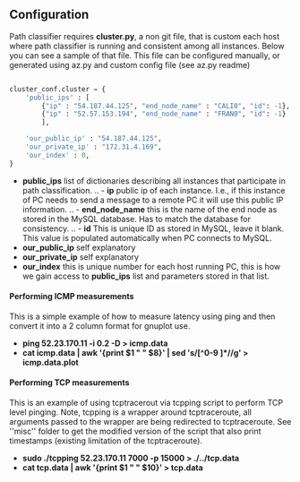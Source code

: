 ## Configuration

Path classifier requires **cluster.py**, a non git file, that is custom each host where path classifier is running and consistent among all instances.
Below you can see a sample of that file.
This file can be configured manually, or generated using az.py and custom config file (see az.py readme)

```python

cluster_conf.cluster = {
    'public_ips' : [
        {"ip" : "54.187.44.125", "end_node_name" : "CALI0", "id": -1},
        {"ip" : "52.57.153.194", "end_node_name" : "FRAN0", "id": -1}
        ],

    'our_public_ip' : "54.187.44.125",
    'our_private_ip' : "172.31.4.169",
    'our_index' : 0,
}
```

- **public_ips** list of dictionaries describing all instances that participate in path classification.
.. - **ip** public ip of each instance. I.e., if this instance of PC needs to send a message to a remote PC it will use this public IP information.
.. - **end_node_name** this is the name of the end node as stored in the MySQL database. Has to match the database for consistency.
.. - **id** This is unique ID as stored in MySQL, leave it blank. This value is populated automatically when PC connects to MySQL.
- **our_public_ip** self explanatory
- **our_private_ip** self explanatory
- **our_index** this is unique number for each host running PC, this is how we gain access to **public_ips** list and parameters stored in that list.



#### Performing ICMP measurements

This is a simple example of how to measure latency using ping and then convert it into a 2 column format for gnuplot use.

  - **ping 52.23.170.11 -i 0.2 -D > icmp.data**
  - **cat icmp.data | awk '{print $1 " " $8}' |  sed 's/[^0-9 ]*//g' > icmp.data.plot**


#### Performing TCP measurements

This is an example of using tcptracerout via tcpping script to perform TCP level pinging. Note, tcpping is a wrapper around tcptraceroute, all arguments passed to the wrapper are being redirected to tcptraceroute. See ''misc'' folder to get the modified version of the script that also print timestamps (existing limitation of the tcptraceroute).


  - **sudo ./tcpping 52.23.170.11 7000 -p 15000 > ./../tcp.data**
  - **cat tcp.data | awk '{print $1 " " $10}' > tcp.data**